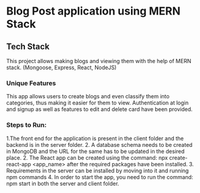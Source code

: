 # Blog Post application using MERN Stack

## Tech Stack
This project allows making blogs and viewing them with the help of MERN stack. (Mongoose, Express, React, NodeJS)

### Unique Features
This app allows users to create blogs and even classify them into categories, thus making it easier for them to view. Authentication at login and signup as well as features to edit and delete card have been provided.

### Steps to Run:
1.The front end for the application is present in the client folder and the backend is in the server folder.
2. A database schema needs to be created in MongoDB and the URL for the same has to be updated in the desired place.
2. The React app can be created using the command: npx create-react-app <app_name> after the required packages have been installed.
3. Requirements in the server can be installed by moving into it and running npm commands
4. In order to start the app, you need to run the command: npm start in both the server and client folder.
